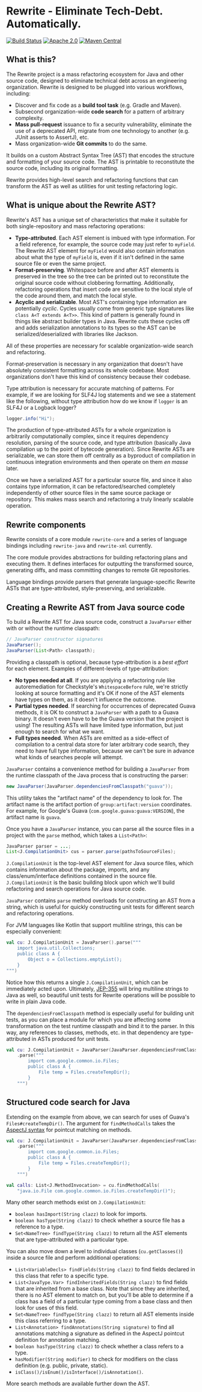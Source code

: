 # Rewrite - Eliminate Tech-Debt. Automatically.

[![Build Status](https://circleci.com/gh/openrewrite/rewrite.svg?style=shield)](https://circleci.com/gh/openrewrite/rewrite)
[![Apache 2.0](https://img.shields.io/github/license/openrewrite/rewrite.svg)](https://www.apache.org/licenses/LICENSE-2.0)
[![Maven Central](https://img.shields.io/maven-central/v/org.openrewrite/rewrite-java.svg)](https://mvnrepository.com/artifact/org.openrewrite/rewrite-java)

## What is this?

The Rewrite project is a mass refactoring ecosystem for Java and other source code, designed to eliminate technical debt across an engineering organization. Rewrite is designed to be plugged into various workflows, including:

* Discover and fix code as a **build tool task** (e.g. Gradle and Maven).
* Subsecond organization-wide **code search** for a pattern of arbitrary complexity.
* **Mass pull-request** issuance to fix a security vulnerability, eliminate the use of a deprecated API, migrate from one technology to another (e.g. JUnit asserts to AssertJ), etc.
* Mass organization-wide **Git commits** to do the same.

It builds on a custom Abstract Syntax Tree (AST) that encodes the structure and formatting of your source code. The AST is printable to reconstitute the source code, including its original formatting.

Rewrite provides high-level search and refactoring functions that can transform the AST as well as utilities for unit testing refactoring logic.

## What is unique about the Rewrite AST?

Rewrite's AST has a unique set of characteristics that make it suitable for both single-repository and mass refactoring operations:

* **Type-attributed**. Each AST element is imbued with type information. For a field reference, for example, the source code may just refer to `myField`. The Rewrite AST element for `myField` would also contain information about what the type of `myField` is, even if it isn't defined in the same source file or even the same project.
* **Format-preserving**. Whitespace before and after AST elements is preserved in the tree so the tree can be printed out to reconstitute the original source code without clobbering formatting. Additionally, refactoring operations that insert code are sensitive to the local style of the code around them, and match the local style.
* **Acyclic and serializable**. Most AST's containing type information are potentially _cyclic_. Cycles usually come from generic type signatures like `class A<T extends A<T>>`. This kind of pattern is generally found in things like abstract builder types in Java. Rewrite cuts these cycles off and adds serialization annotations to its types so the AST can be serialized/deserialized with libraries like Jackson.

All of these properties are necessary for scalable organization-wide search and refactoring. 

Format-preservation is necessary in any organization that doesn't have absolutely consistent formatting across its whole codebase. Most organizations don't have this kind of consistency because their codebase.

Type attribution is necessary for accurate matching of patterns. For example, if we are looking for SLF4J log statements and we see a statement like the following, without type attribution how do we know if `logger` is an SLF4J or a Logback logger?

```java
logger.info("Hi");
```

The production of type-attributed ASTs for a whole organization is arbitrarily computationally complex, since it requires dependency resolution, parsing of the source code, and type attribution (basically Java compilation up to the point of bytecode generation). Since Rewrite ASTs are serializable, we can store them off centrally as a byproduct of compilation in continuous integration environments and then operate on them _en masse_ later.

Once we have a serialized AST for a particular source file, and since it also contains type information, it can be refactored/searched completely independently of other source files in the same source package or repository. This makes mass search and refactoring a truly linearly scalable operation.

## Rewrite components

Rewrite consists of a core module `rewrite-core` and a series of language bindings including `rewrite-java` and `rewrite-xml` currently.

The core module provides abstractions for building refactoring plans and executing them. It defines interfaces for outputting the transformed source, generating diffs, and mass committing changes to remote Git repositories.

Language bindings provide parsers that generate language-specific Rewrite ASTs that are type-attributed, style-preserving, and serializable.

## Creating a Rewrite AST from Java source code

To build a Rewrite AST for Java source code, construct a `JavaParser` either with or without the runtime classpath:

```java
// JavaParser constructor signatures
JavaParser();
JavaParser(List<Path> classpath);
```

Providing a classpath is optional, because type-attribution is a _best effort_ for each element. Examples of different-levels of type-attribution:

* **No types needed at all**. If you are applying a refactoring rule like autoremediation for Checkstyle's `WhitespaceBefore` rule, we're strictly looking at source formatting and it's OK if none of the AST elements have types on them, as it doesn't influence the outcome.
* **Partial types needed**. If searching for occurrences of deprecated Guava methods, it is OK to construct a `JavaParser` with a path to a Guava binary. It doesn't even have to be the Guava version that the project is using! The resulting ASTs will have limited type information, but just enough to search for what we want.
* **Full types needed**. When ASTs are emitted as a side-effect of compilation to a central data store for later arbitrary code search, they need to have full type information, because we can't be sure in advance what kinds of searches people will attempt.

`JavaParser` contains a convenience method for building a `JavaParser` from the runtime classpath of the Java process that is constructing the parser:

```java
new JavaParser(JavaParser.dependenciesFromClasspath("guava"));
```

This utility takes the "artifact name" of the dependency to look for. The artifact name is the artifact portion of `group:artifact:version` coordinates. For example, for Google's Guava (`com.google.guava:guava:VERSION`), the artifact name is `guava`.

Once you have a `JavaParser` instance, you can parse all the source files in a project with the `parse` method, which takes a `List<Path>`:

```java
JavaParser parser = ...;
List<J.CompilationUnit> cus = parser.parse(pathsToSourceFiles);
```

`J.CompilationUnit` is the top-level AST element for Java source files, which contains information about the package, imports, and any class/enum/interface definitions contained in the source file. `J.CompilationUnit` is the basic building block upon which we'll build refactoring and search operations for Java source code.

`JavaParser` contains `parse` method overloads for constructing an AST from a string, which is useful for quickly constructing unit tests for different search and refactoring operations.

For JVM languages like Kotlin that support multiline strings, this can be especially convenient:

```kotlin
val cu: J.CompilationUnit = JavaParser().parse("""
    import java.util.Collections;
    public class A {
        Object o = Collections.emptyList();
    }
""")
```

Notice how this returns a single `J.CompilationUnit`, which can be immediately acted upon. Ultimately, [JEP-355](https://openjdk.java.net/jeps/355) will bring multiline strings to Java as well, so beautiful unit tests for Rewrite operations will be possible to write in plain Java code.

The `dependenciesFromClasspath` method is especially useful for building unit tests, as you can place a module for which you are affecting some transformation on the test runtime classpath and bind it to the parser. In this way, any references to classes, methods, etc. in that dependency are type-attributed in ASTs produced for unit tests.

```kotlin
val cu: J.CompilationUnit = JavaParser(JavaParser.dependenciesFromClasspath("guava"))
    .parse("""
        import com.google.common.io.Files;
        public class A {
            File temp = Files.createTempDir();
        }
    """)
```

## Structured code search for Java

Extending on the example from above, we can search for uses of Guava's `Files#createTempDir()`. The argument for `findMethodCalls` takes the [AspectJ syntax](https://www.eclipse.org/aspectj/doc/next/adk15notebook/ataspectj-pcadvice.html) for pointcut matching on methods.

```kotlin
val cu: J.CompilationUnit = JavaParser(JavaParser.dependenciesFromClasspath("guava"))
    .parse("""
        import com.google.common.io.Files;
        public class A {
            File temp = Files.createTempDir();
        }
    """)

val calls: List<J.MethodInvocation> = cu.findMethodCalls(
    "java.io.File com.google.common.io.Files.createTempDir()");
```

Many other search methods exist on `J.CompilationUnit`:

* `boolean hasImport(String clazz)` to look for imports.
* `boolean hasType(String clazz)` to check whether a source file has a reference to a type.
* `Set<NameTree> findType(String clazz)` to return all the AST elements that are type-attributed with a particular type.

You can also move down a level to individual classes (`cu.getClasses()`) inside a source file and perform additional operations: 

* `List<VariableDecls> findFields(String clazz)` to find fields declared in this class that refer to a specific type.
* `List<JavaType.Var> findInheritedFields(String clazz)` to find fields that are inherited from a base class. Note that since they are inherited, there is no AST element to match on, but you'll be able to determine if a class has a field of a particular type coming from a base class and then look for uses of this field.
* `Set<NameTree> findType(String clazz)` to return all AST elements inside this class referring to a type.
* `List<Annotation> findAnnotations(String signature)` to find all annotations matching a signature as defined in the AspectJ pointcut definition for annotation matching.
* `boolean hasType(String clazz)` to check whether a class refers to a type.
* `hasModifier(String modifier)` to check for modifiers on the class definition (e.g. public, private, static).
* `isClass()/isEnum()/isInterface()/isAnnotation()`.

More search methods are available further down the AST.
